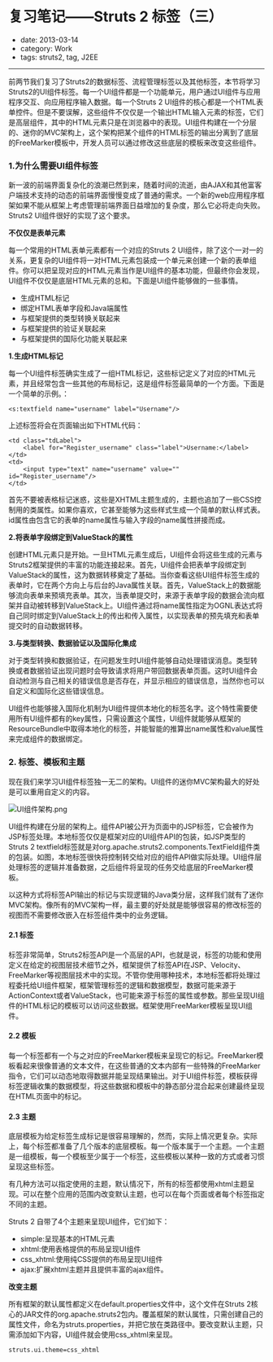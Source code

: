 # 复习笔记——Struts 2 标签（三）

- date: 2013-03-14
- category: Work
- tags: struts2, tag, J2EE

----

前两节我们复习了Struts2的数据标签、流程管理标签以及其他标签，本节将学习Struts2的UI组件标签。每一个UI组件都是一个功能单元，用户通过UI组件与应用程序交互、向应用程序输入数据。每一个Struts 2 UI组件的核心都是一个HTML表单控件。但是不要误解，这些组件不仅仅是一个输出HTML输入元素的标签，它们是高层组件，其中的HTML元素只是在浏览器中的表现。UI组件构建在一个分层的、迷你的MVC架构上，这个架构把某个组件的HTML标签的输出分离到了底层的FreeMarker模板中，开发人员可以通过修改这些底层的模板来改变这些组件。

### 1.为什么需要UI组件标签

新一波的前端界面复杂化的浪潮已然到来，随着时间的流逝，由AJAX和其他富客户端技术支持的动态的前端界面慢慢变成了普通的需求。一个新的web应用程序框架如果不能从框架上考虑管理前端界面日益增加的复杂度，那么它必将走向失败。Struts2 UI组件很好的实现了这个要求。

**不仅仅是表单元素**

每一个常用的HTML表单元素都有一个对应的Struts 2 UI组件，除了这个一对一的关系，更复杂的UI组件将一对HTML元素包装成一个单元来创建一个新的表单组件。你可以把呈现对应的HTML元素当作是UI组件的基本功能，但最终你会发现，UI组件不仅仅是底层HTML元素的总和。下面是UI组件能够做的一些事情。

*   生成HTML标记
*   绑定HTML表单字段和Java端属性
*   与框架提供的类型转换关联起来
*   与框架提供的验证关联起来
*   与框架提供的国际化功能关联起来

**1.生成HTML标记**

每一个UI组件标签确实生成了一组HTML标记，这些标记定义了对应的HTML元素，并且经常包含一些其他的布局标记，这是组件标签最简单的一个方面。下面是一个简单的示例。：

    <s:textfield name="username" label="Username"/>
    

上述标签将会在页面输出如下HTML代码：

    <td class="tdLabel">
        <label for="Register_username" class="label">Username:</label>
    </td>
    <td>
        <input type="text" name="username" value="" id="Register_username"/>
    </td>
    

首先不要被表格标记迷惑，这些是XHTML主题生成的，主题也追加了一些CSS控制用的类属性。如果你喜欢，它甚至能够为这些样式生成一个简单的默认样式表。id属性由包含它的表单的name属性与输入字段的name属性拼接而成。

**2.将表单字段绑定到ValueStack的属性**

创建HTML元素只是开始。一旦HTML元素生成后，UI组件会将这些生成的元素与Struts2框架提供的丰富的功能连接起来。首先，UI组件会把表单字段绑定到ValueStack的属性，这为数据转移奠定了基础。当你查看这些UI组件标签生成的表单时，它在两个方向上与后台的Java属性关联。首先，ValueStack上的数据能够流向表单来预填充表单。其次，当表单提交时，来源于表单字段的数据会流向框架并自动被转移到ValueStack上。UI组件通过将name属性指定为OGNL表达式将自己同时绑定到ValueStack上的传出和传入属性，以实现表单的预先填充和表单提交时的自动数据转移。

**3.与类型转换、数据验证以及国际化集成**

对于类型转换和数据验证，在问题发生时UI组件能够自动处理错误消息。类型转换或者数据验证出现问题时会导致请求将用户带回数据表单页面。这时UI组件会自动检测与自己相关的错误信息是否存在，并显示相应的错误信息，当然你也可以自定义和国际化这些错误信息。

UI组件也能够接入国际化机制为UI组件提供本地化的标签名字。这个特性需要使用所有UI组件都有的key属性，只需设置这个属性，UI组件就能够从框架的ResourceBundle中取得本地化的标签，并能智能的推算出name属性和value属性来完成组件的数据绑定。

### 2. 标签、模板和主题

现在我们来学习UI组件标签独一无二的架构。UI组件的迷你MVC架构最大的好处是可以重用自定义的内容。

![UI组件架构.png][1]

UI组件构建在分层的架构上。组件API被公开为页面中的JSP标签，它会被作为JSP标签处理。本地标签仅仅是框架对应的UI组件API的包装，如JSP类型的Struts 2 textfield标签就是对org.apache.struts2.components.TextField组件类的包装。如图，本地标签很快将控制转交给对应的组件API做实际处理。UI组件层处理标签的逻辑并准备数据，之后组件将呈现的任务交给底层的FreeMarker模板。

以这种方式将标签API输出的标记与实现逻辑的Java类分层，这样我们就有了迷你MVC架构。像所有的MVC架构一样，最主要的好处就是能够很容易的修改标签的视图而不需要修改嵌入在标签组件类中的业务逻辑。

#### 2.1 标签

标签非常简单，Struts2标签API是一个高层的API，也就是说，标签的功能和使用定义在给定的视图层技术细节之外，框架提供了标签API在JSP、Velocity、FreeMarker等视图层技术中的实现。不管你使用哪种技术，本地标签都将处理过程委托给UI组件框架，框架管理标签的逻辑和数据模型，数据可能来源于ActionContext或者ValueStack，也可能来源于标签的属性或参数。那些呈现UI组件的HTML标记的模板可以访问这些数据。框架使用FreeMarker模板呈现UI组件。

#### 2.2 模板

每一个标签都有一个与之对应的FreeMarker模板来呈现它的标记。FreeMarker模板看起来很像普通的文本文件，在这些普通的文本内部有一些特殊的FreeMarker指令，它们可以动态地取得数据并能呈现结果输出。对于UI组件标签，模板获得标签逻辑收集的数据模型，将这些数据和模板中的静态部分混合起来创建最终呈现在HTML页面中的标记。

#### 2.3 主题

底层模板为给定标签生成标记是很容易理解的，然而，实际上情况更复杂。实际上，每个标签都准备了几个版本的底层模板。每一个版本属于一个主题。一个主题是一组模板，每一个模板至少属于一个标签，这些模板以某种一致的方式或者习惯呈现这些标签。

有几种方法可以指定使用的主题，默认情况下，所有的标签都使用xhtml主题呈现。可以在整个应用的范围内改变默认主题，也可以在每个页面或者每个标签指定不同的主题。

Struts 2 自带了4个主题来呈现UI组件，它们如下：

*   simple:呈现基本的HTML元素
*   xhtml:使用表格提供的布局呈现UI组件
*   css_xhtml:使用纯CSS提供的布局呈现UI组件
*   ajax:扩展xhtml主题并且提供丰富的ajax组件。

**改变主题**

所有框架的默认属性都定义在default.properties文件中，这个文件在Struts 2核心的JAR文件的org.apache.struts2包内。覆盖框架的默认属性，只需创建自己的属性文件，命名为struts.properties，并把它放在类路径中。要改变默认主题，只需添加如下内容，UI组件就会使用css_xhtml来呈现。

    struts.ui.theme=css_xhtml

 [1]: /media/2013/03/2197838678.png "UI组件架构.png"
